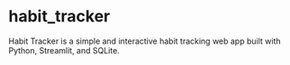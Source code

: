 # habit_tracker
Habit Tracker is a simple and interactive habit tracking web app built with Python, Streamlit, and SQLite.
